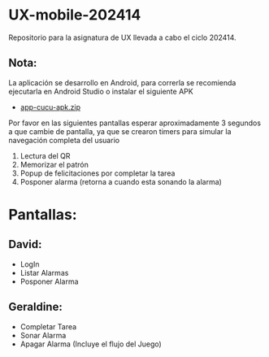 # UX-mobile-202414
Repositorio para la asignatura de UX llevada a cabo el ciclo 202414.

## Nota:
La aplicación se desarrollo en Android, para correrla se recomienda ejecutarla en Android Studio o instalar el siguiente APK
* [app-cucu-apk.zip](https://github.com/user-attachments/files/17157587/app-debug.zip)


Por favor en las siguientes pantallas esperar aproximadamente 3 segundos a que cambie de pantalla, ya que se crearon timers para simular la navegación completa del usuario
1. Lectura del QR
2. Memorizar el patrón
3. Popup de felicitaciones por completar la tarea
4. Posponer alarma (retorna a cuando esta sonando la alarma)

# Pantallas:

## David:
* LogIn
* Listar Alarmas
* Posponer Alarma

## Geraldine:
* Completar Tarea
* Sonar Alarma
* Apagar Alarma (Incluye el flujo del Juego)
 
